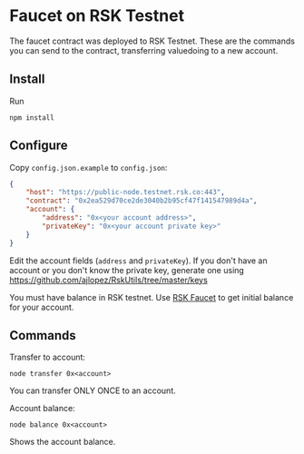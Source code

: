 # Faucet on RSK Testnet

The faucet contract was deployed to RSK Testnet. These are the
commands you can send to the contract, transferring valuedoing
to a new account.

## Install

Run
```
npm install
```

## Configure

Copy `config.json.example` to `config.json`:

```json
{
    "host": "https://public-node.testnet.rsk.co:443",
    "contract": "0x2ea529d70ce2de3040b2b95cf47f141547989d4a",
    "account": {
        "address": "0x<your account address>",
        "privateKey": "0x<your account private key>"
    }
}
```

Edit
the account fields (`address` and `privateKey`). If you don't
have an account or you don't know the private key, generate
one using https://github.com/ajlopez/RskUtils/tree/master/keys

You must
have balance in RSK testnet. Use [RSK Faucet](https://faucet.testnet.rsk.co/) to
get initial balance for your account.

## Commands

Transfer to account:

```
node transfer 0x<account>
```
You can transfer ONLY ONCE to an account.

Account balance:

```
node balance 0x<account>
```
Shows the account balance.

